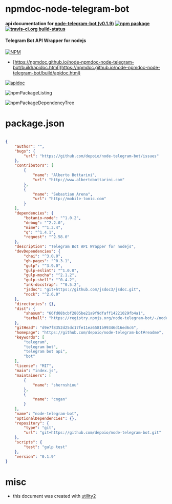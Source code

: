# npmdoc-node-telegram-bot

#### api documentation for  [node-telegram-bot (v0.1.9)](https://github.com/depoio/node-telegram-bot#readme)  [![npm package](https://img.shields.io/npm/v/npmdoc-node-telegram-bot.svg?style=flat-square)](https://www.npmjs.org/package/npmdoc-node-telegram-bot) [![travis-ci.org build-status](https://api.travis-ci.org/npmdoc/node-npmdoc-node-telegram-bot.svg)](https://travis-ci.org/npmdoc/node-npmdoc-node-telegram-bot)

#### Telegram Bot API Wrapper for nodejs

[![NPM](https://nodei.co/npm/node-telegram-bot.png?downloads=true&downloadRank=true&stars=true)](https://www.npmjs.com/package/node-telegram-bot)

- [https://npmdoc.github.io/node-npmdoc-node-telegram-bot/build/apidoc.html](https://npmdoc.github.io/node-npmdoc-node-telegram-bot/build/apidoc.html)

[![apidoc](https://npmdoc.github.io/node-npmdoc-node-telegram-bot/build/screenCapture.buildCi.browser.%252Ftmp%252Fbuild%252Fapidoc.html.png)](https://npmdoc.github.io/node-npmdoc-node-telegram-bot/build/apidoc.html)

![npmPackageListing](https://npmdoc.github.io/node-npmdoc-node-telegram-bot/build/screenCapture.npmPackageListing.svg)

![npmPackageDependencyTree](https://npmdoc.github.io/node-npmdoc-node-telegram-bot/build/screenCapture.npmPackageDependencyTree.svg)



# package.json

```json

{
    "author": "",
    "bugs": {
        "url": "https://github.com/depoio/node-telegram-bot/issues"
    },
    "contributors": [
        {
            "name": "Alberto Bottarini",
            "url": "http://www.albertobottarini.com"
        },
        {
            "name": "Sebastian Arena",
            "url": "http://mobile-tonic.com"
        }
    ],
    "dependencies": {
        "botanio-node": "^1.0.2",
        "debug": "^2.2.0",
        "mime": "^1.3.4",
        "q": "^1.4.1",
        "request": "^2.58.0"
    },
    "description": "Telegram Bot API Wrapper for nodejs",
    "devDependencies": {
        "chai": "^3.0.0",
        "gh-pages": "^0.3.1",
        "gulp": "^3.9.0",
        "gulp-eslint": "^1.0.0",
        "gulp-mocha": "^2.1.2",
        "gulp-shell": "^0.4.2",
        "ink-docstrap": "^0.5.2",
        "jsdoc": "git+https://github.com/jsdoc3/jsdoc.git",
        "nock": "^2.6.0"
    },
    "directories": {},
    "dist": {
        "shasum": "66fd08bcbf2805be21a9f9dfaff14221029fb4a1",
        "tarball": "https://registry.npmjs.org/node-telegram-bot/-/node-telegram-bot-0.1.9.tgz"
    },
    "gitHead": "d9e7f8352d25dc17fe11ea6581b99346d16ed6c6",
    "homepage": "https://github.com/depoio/node-telegram-bot#readme",
    "keywords": [
        "telegram",
        "telegram bot",
        "telegram bot api",
        "bot"
    ],
    "license": "MIT",
    "main": "index.js",
    "maintainers": [
        {
            "name": "shernshiou"
        },
        {
            "name": "cngan"
        }
    ],
    "name": "node-telegram-bot",
    "optionalDependencies": {},
    "repository": {
        "type": "git",
        "url": "git+https://github.com/depoio/node-telegram-bot.git"
    },
    "scripts": {
        "test": "gulp test"
    },
    "version": "0.1.9"
}
```



# misc
- this document was created with [utility2](https://github.com/kaizhu256/node-utility2)
